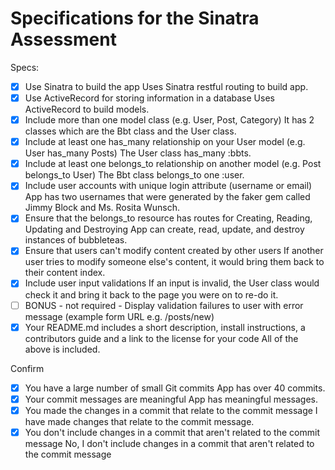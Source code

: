 # Specifications for the Sinatra Assessment

Specs:
- [x] Use Sinatra to build the app
  Uses Sinatra restful routing to build app.
- [x] Use ActiveRecord for storing information in a database
  Uses ActiveRecord to build models.
- [x] Include more than one model class (e.g. User, Post, Category)
  It has 2 classes which are the Bbt class and the User class.
- [x] Include at least one has_many relationship on your User model (e.g. User has_many Posts)
  The User class has_many :bbts.
- [x] Include at least one belongs_to relationship on another model (e.g. Post belongs_to User)
  The Bbt class belongs_to one :user.
- [x] Include user accounts with unique login attribute (username or email)
  App has two usernames that were generated by the faker gem called Jimmy Block and Ms. Rosita Wunsch.
- [x] Ensure that the belongs_to resource has routes for Creating, Reading, Updating and Destroying
  App can create, read, update, and destroy instances of bubbleteas.
- [x] Ensure that users can't modify content created by other users
  If another user tries to modify someone else's content, it would bring them back to their content index.
- [x] Include user input validations
  If an input is invalid, the User class would check it and bring it back to the page you were on to re-do it.
- [ ] BONUS - not required - Display validation failures to user with error message (example form URL e.g. /posts/new)
- [x] Your README.md includes a short description, install instructions, a contributors guide and a link to the license for your code
  All of the above is included.

Confirm
- [x] You have a large number of small Git commits
  App has over 40 commits.
- [x] Your commit messages are meaningful
  App has meaningful messages.
- [x] You made the changes in a commit that relate to the commit message
  I have made changes that relate to the commit message.  
- [x] You don't include changes in a commit that aren't related to the commit message
  No, I don't include changes in a commit that aren't related to the commit message
